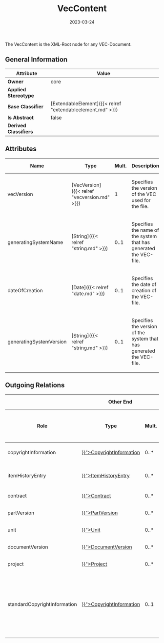 ﻿---
title: VecContent
toc: false
type: specs
date: "2023-03-24"
draft: false
specification: VEC
version: 2.0.2
documentType: "Recommendation"
elementType: Class
classes:
  - VecContent
menu_name: vec-2.0.2
---
<p> The VecContent is the XML-Root node for any VEC-Document.      </p>

## General Information

| Attribute               | Value |
|-------------------------|-------|
| **Owner**               | core |
| **Applied Stereotype**  |   |
| **Base Classifier**     | [ExtendableElement]({{< relref "extendableelement.md" >}})<br/>  |
| **Is Abstract**         | false |
| **Derived Classifiers** |   |

## Attributes
|  Name  |  Type  |  Mult.  |  Description  |  Owning Classifier  |
|--------|--------|---------|---------------|--------------|
|vecVersion| [VecVersion]({{< relref "vecversion.md" >}}) | 1 | <p> Specifies the version of the VEC used for the file.      </p> | [VecContent]({{< relref "veccontent.md" >}}) |
|generatingSystemName| [String]({{< relref "string.md" >}}) | 0..1 | <p>Specifies the name of the system that has generated the VEC-file.  </p> | [VecContent]({{< relref "veccontent.md" >}}) |
|dateOfCreation| [Date]({{< relref "date.md" >}}) | 0..1 | <p>Specifies the date of creation of the VEC-file.  </p> | [VecContent]({{< relref "veccontent.md" >}}) |
|generatingSystemVersion| [String]({{< relref "string.md" >}}) | 0..1 | <p>Specifies the version of the system that has generated the VEC-file. </p> | [VecContent]({{< relref "veccontent.md" >}}) |

## Outgoing Relations
<table>
    <thead>
        <tr>
           <th colspan="6">Other End</th>
           <th colspan="1">This End</th>
           <th colspan="1">General</th>
        </tr>
        <tr>
           <th>Role</th>
           <th>Type</th>
           <th>Mult.</th>
           <th>Agg.{{< info agg >}}</th>
           <th>Unique{{< info unique >}}</th>
           <th>Ordered{{< info ordered >}}</th>
           <th>Mult.</th>
           <th>Description</th>
        </tr>
    <thead>
    <tbody>
    <tr>
        <td>copyrightInformation</td>
        <td><a href="{{< relref "copyrightinformation.md" >}}">CopyrightInformation</a></td>
        <td>0..*</td>
        <td>Y</td>
        <td>Y</td>
        <td>N</td>
        <td>1</td>
        <td>Specifies the CopyrightInformation used in the VEC-file.</td>
    </tr>
    <tr>
        <td>itemHistoryEntry</td>
        <td><a href="{{< relref "itemhistoryentry.md" >}}">ItemHistoryEntry</a></td>
        <td>0..*</td>
        <td>Y</td>
        <td>Y</td>
        <td>N</td>
        <td>1</td>
        <td>Specifies the ItemVersionHistoryEntries for ItemVersions contained in the VEC-file.</td>
    </tr>
    <tr>
        <td>contract</td>
        <td><a href="{{< relref "contract.md" >}}">Contract</a></td>
        <td>0..*</td>
        <td>Y</td>
        <td>Y</td>
        <td>N</td>
        <td>1</td>
        <td>Specifies the contracts used in the VEC-file.</td>
    </tr>
    <tr>
        <td>partVersion</td>
        <td><a href="{{< relref "partversion.md" >}}">PartVersion</a></td>
        <td>0..*</td>
        <td>Y</td>
        <td>Y</td>
        <td>N</td>
        <td>1</td>
        <td>Specifies the PartVersions contained in the VEC-file.</td>
    </tr>
    <tr>
        <td>unit</td>
        <td><a href="{{< relref "unit.md" >}}">Unit</a></td>
        <td>0..*</td>
        <td>Y</td>
        <td>Y</td>
        <td>N</td>
        <td>1</td>
        <td>Specifies the Units used in the VEC-file.</td>
    </tr>
    <tr>
        <td>documentVersion</td>
        <td><a href="{{< relref "documentversion.md" >}}">DocumentVersion</a></td>
        <td>0..*</td>
        <td>Y</td>
        <td>Y</td>
        <td>N</td>
        <td>1</td>
        <td>Specifies the DocumentVersions contained in the VEC-file.</td>
    </tr>
    <tr>
        <td>project</td>
        <td><a href="{{< relref "project.md" >}}">Project</a></td>
        <td>0..*</td>
        <td>Y</td>
        <td>Y</td>
        <td>N</td>
        <td>1</td>
        <td>Specifies the Projects used in the VEC-file.</td>
    </tr>
    <tr>
        <td>standardCopyrightInformation</td>
        <td><a href="{{< relref "copyrightinformation.md" >}}">CopyrightInformation</a></td>
        <td>0..1</td>
        <td>N</td>
        <td>Y</td>
        <td>N</td>
        <td>0..*</td>
        <td><p> References the <i>CopyrightInformation</i> that is in effect for the complete content of this <i>VecContent</i>. It is applied to all <i>ItemVersions</i> that do not references their own individual <i>CopyrightInformation.</i>      </p></td>
    </tr>
    </tbody>
</table>




